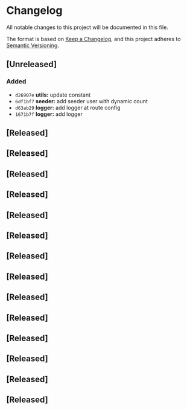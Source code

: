 # Changelog

All notable changes to this project will be documented in this file.

The format is based on [Keep a Changelog](https://keepachangelog.com/en/1.0.0/),
and this project adheres to [Semantic Versioning](https://semver.org/spec/v2.0.0.html).

## [Unreleased]


### Added
- `d26907e` **utils:** update constant
- `6df1bf7` **seeder:** add seeder user with dynamic count
- `d63ab29` **logger:** add logger at route config
- `1671b7f` **logger:** add logger


## [Released]

## [Released]

## [Released]

## [Released]

## [Released]

## [Released]

## [Released]

## [Released]

## [Released]

## [Released]

## [Released]

## [Released]

## [Released]

## [Released]